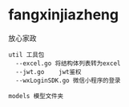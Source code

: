 # fangxinjiazheng
放心家政

```
util 工具包
  --excel.go 将结构体列表转为excel
  --jwt.go    jwt鉴权
  --wxLoginSDK.go 微信小程序的登录

models 模型文件夹

```

  